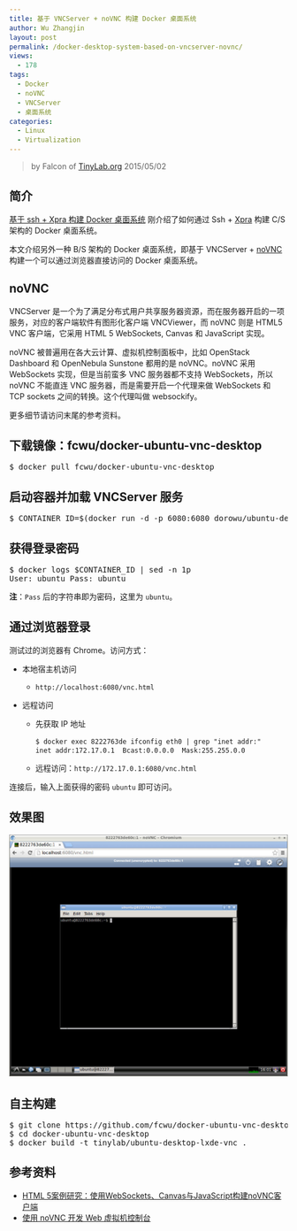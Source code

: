 ```yaml
---
title: 基于 VNCServer + noVNC 构建 Docker 桌面系统
author: Wu Zhangjin
layout: post
permalink: /docker-desktop-system-based-on-vncserver-novnc/
views:
  - 178
tags:
  - Docker
  - noVNC
  - VNCServer
  - 桌面系统
categories:
  - Linux
  - Virtualization
---
```


> by Falcon of [TinyLab.org][1]
> 2015/05/02


## 简介

[基于 ssh + Xpra 构建 Docker 桌面系统][2] 刚介绍了如何通过 Ssh + [Xpra][3] 构建 C/S 架构的 Docker 桌面系统。

本文介绍另外一种 B/S 架构的 Docker 桌面系统，即基于 VNCServer + [noVNC][4] 构建一个可以通过浏览器直接访问的 Docker 桌面系统。

## noVNC

VNCServer 是一个为了满足分布式用户共享服务器资源，而在服务器开启的一项服务，对应的客户端软件有图形化客户端 VNCViewer，而 noVNC 则是 HTML5 VNC 客户端，它采用 HTML 5 WebSockets, Canvas 和 JavaScript 实现。

noVNC 被普遍用在各大云计算、虚拟机控制面板中，比如 OpenStack Dashboard 和 OpenNebula Sunstone 都用的是 noVNC。noVNC 采用 WebSockets 实现，但是当前蛮多 VNC 服务器都不支持 WebSockets，所以 noVNC 不能直连 VNC 服务器，而是需要开启一个代理来做 WebSockets 和 TCP sockets 之间的转换。这个代理叫做 websockify。

更多细节请访问末尾的参考资料。

## 下载镜像：fcwu/docker-ubuntu-vnc-desktop

<pre>$ docker pull fcwu/docker-ubuntu-vnc-desktop
</pre>

## 启动容器并加载 VNCServer 服务

<pre>$ CONTAINER_ID=$(docker run -d -p 6080:6080 dorowu/ubuntu-desktop-lxde-vnc)
</pre>

## 获得登录密码

<pre>$ docker logs $CONTAINER_ID | sed -n 1p
User: ubuntu Pass: ubuntu
</pre>

**注**：`Pass` 后的字符串即为密码，这里为 `ubuntu`。

## 通过浏览器登录

测试过的浏览器有 Chrome。访问方式：

  * 本地宿主机访问

      * `http://localhost:6080/vnc.html`

  * 远程访问

      * 先获取 IP 地址

            $ docker exec 8222763de ifconfig eth0 | grep "inet addr:"
            inet addr:172.17.0.1  Bcast:0.0.0.0  Mask:255.255.0.0


      * 远程访问：`http://172.17.0.1:6080/vnc.html`

连接后，输入上面获得的密码 `ubuntu` 即可访问。

## 效果图

![Docker desktop with VNCServer + noVNC][5]

## 自主构建

<pre>$ git clone https://github.com/fcwu/docker-ubuntu-vnc-desktop.git
$ cd docker-ubuntu-vnc-desktop
$ docker build -t tinylab/ubuntu-desktop-lxde-vnc .
</pre>

## 参考资料

  * [HTML 5案例研究：使用WebSockets、Canvas与JavaScript构建noVNC客户端][6]
  * [使用 noVNC 开发 Web 虚拟机控制台][7]





 [1]: http://tinylab.org
 [2]: /based-on-ssh-build-docker-xpra-desktop/
 [3]: http://xpra.org/
 [4]: http://kanaka.github.io/noVNC/
 [5]: /wp-content/uploads/2015/05/docker-desktop-with-vncserver+novnc.jpg
 [6]: http://www.infoq.com/cn/news/2010/07/html5-novnc
 [7]: http://www.vpsee.com/2013/07/integrating-novnc-with-our-vm-control-panel/
